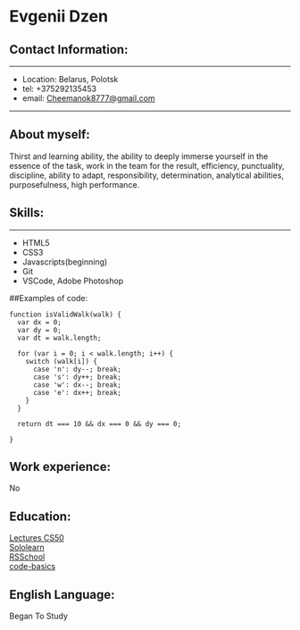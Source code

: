 # Evgenii Dzen
## Contact Information:
---
* Location: Belarus, Polotsk  
* tel: +375292135453 
* email: Cheemanok8777@gmail.com 
---
## About myself:
Thirst and learning ability, the ability to deeply immerse yourself in the essence of the task, work in the team for the result, efficiency, punctuality, discipline, ability to adapt, responsibility, determination, analytical abilities, purposefulness, high performance.

## Skills:
---
* HTML5
* CSS3
* Javascripts(beginning)
* Git
* VSCode, Adobe Photoshop

##Examples of code:
```
function isValidWalk(walk) {
  var dx = 0;
  var dy = 0;
  var dt = walk.length;

  for (var i = 0; i < walk.length; i++) {
    switch (walk[i]) {
      case 'n': dy--; break;
      case 's': dy++; break;
      case 'w': dx--; break;
      case 'e': dx++; break;
    }
  }

  return dt === 10 && dx === 0 && dy === 0;

}
 ```    
## Work experience:
No
## Education:
[Lectures CS50](https://www.youtube.com/channel/UCcabW7890RKJzL968QWEykA) \
[Sololearn](https://www.sololearn.com) \
[RSSchool](https://rs.school/) \
[code-basics](https://code-basics.com)
## English Language: 
Began To Study

